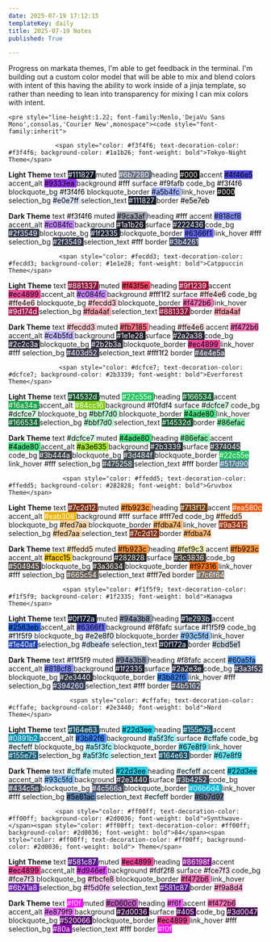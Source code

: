 ```yaml
---
date: 2025-07-19 17:12:15
templateKey: daily
title: 2025-07-19 Notes
published: True

---
```


Progress on markata themes, I'm able to get feedback in the terminal.  I'm
building out a custom color model that will be able to mix and blend colors
with intent of this having the ability to work inside of a jinja template, so
rather than needing to lean into transparency for mixing I can mix colors with
intent.

    <pre style="line-height:1.22; font-family:Menlo,'DejaVu Sans Mono',consolas,'Courier New',monospace"><code style="font-family:inherit">

                 <span style="color: #f3f4f6; text-decoration-color: #f3f4f6; background-color: #1a1b26; font-weight: bold">Tokyo-Night Theme</span>                  

<span style="font-weight: bold">Light Theme</span>
text <span style="color: #ffffff; text-decoration-color: #ffffff; background-color: #111827"> #111827 </span>
muted <span style="color: #ffffff; text-decoration-color: #ffffff; background-color: #6b7280"> #6b7280 </span>
heading <span style="color: #ffffff; text-decoration-color: #ffffff; background-color: #000000"> #000 </span>
accent <span style="color: #000000; text-decoration-color: #000000; background-color: #4f46e5"> #4f46e5 </span>
accent_alt <span style="color: #000000; text-decoration-color: #000000; background-color: #9333ea"> #9333ea </span>
background <span style="color: #000000; text-decoration-color: #000000; background-color: #ffffff"> #fff </span>
surface <span style="color: #000000; text-decoration-color: #000000; background-color: #f9fafb"> #f9fafb </span>
code_bg <span style="color: #000000; text-decoration-color: #000000; background-color: #f3f4f6"> #f3f4f6 </span>
blockquote_bg <span style="color: #000000; text-decoration-color: #000000; background-color: #f3f4f6"> #f3f4f6 </span>
blockquote_border <span style="color: #000000; text-decoration-color: #000000; background-color: #a5b4fc"> #a5b4fc </span>
link_hover <span style="color: #ffffff; text-decoration-color: #ffffff; background-color: #000000"> #000 </span>
selection_bg <span style="color: #000000; text-decoration-color: #000000; background-color: #e0e7ff"> #e0e7ff </span>
selection_text <span style="color: #ffffff; text-decoration-color: #ffffff; background-color: #111827"> #111827 </span>
border <span style="color: #000000; text-decoration-color: #000000; background-color: #e5e7eb"> #e5e7eb </span>

<span style="font-weight: bold">Dark Theme</span>
text <span style="color: #000000; text-decoration-color: #000000; background-color: #f3f4f6"> #f3f4f6 </span>
muted <span style="color: #000000; text-decoration-color: #000000; background-color: #9ca3af"> #9ca3af </span>
heading <span style="color: #000000; text-decoration-color: #000000; background-color: #ffffff"> #fff </span>
accent <span style="color: #000000; text-decoration-color: #000000; background-color: #818cf8"> #818cf8 </span>
accent_alt <span style="color: #000000; text-decoration-color: #000000; background-color: #c084fc"> #c084fc </span>
background <span style="color: #ffffff; text-decoration-color: #ffffff; background-color: #1a1b26"> #1a1b26 </span>
surface <span style="color: #ffffff; text-decoration-color: #ffffff; background-color: #222436"> #222436 </span>
code_bg <span style="color: #ffffff; text-decoration-color: #ffffff; background-color: #2f3549"> #2f3549 </span>
blockquote_bg <span style="color: #ffffff; text-decoration-color: #ffffff; background-color: #1f2335"> #1f2335 </span>
blockquote_border <span style="color: #000000; text-decoration-color: #000000; background-color: #6366f1"> #6366f1 </span>
link_hover <span style="color: #000000; text-decoration-color: #000000; background-color: #ffffff"> #fff </span>
selection_bg <span style="color: #ffffff; text-decoration-color: #ffffff; background-color: #2f3549"> #2f3549 </span>
selection_text <span style="color: #000000; text-decoration-color: #000000; background-color: #ffffff"> #fff </span>
border <span style="color: #ffffff; text-decoration-color: #ffffff; background-color: #3b4261"> #3b4261 </span>

                  <span style="color: #fecdd3; text-decoration-color: #fecdd3; background-color: #1e1e28; font-weight: bold">Catppuccin Theme</span>                  

<span style="font-weight: bold">Light Theme</span>
text <span style="color: #ffffff; text-decoration-color: #ffffff; background-color: #881337"> #881337 </span>
muted <span style="color: #000000; text-decoration-color: #000000; background-color: #f43f5e"> #f43f5e </span>
heading <span style="color: #ffffff; text-decoration-color: #ffffff; background-color: #9f1239"> #9f1239 </span>
accent <span style="color: #000000; text-decoration-color: #000000; background-color: #ec4899"> #ec4899 </span>
accent_alt <span style="color: #000000; text-decoration-color: #000000; background-color: #c084fc"> #c084fc </span>
background <span style="color: #000000; text-decoration-color: #000000; background-color: #fff1f2"> #fff1f2 </span>
surface <span style="color: #000000; text-decoration-color: #000000; background-color: #ffe4e6"> #ffe4e6 </span>
code_bg <span style="color: #000000; text-decoration-color: #000000; background-color: #ffe4e6"> #ffe4e6 </span>
blockquote_bg <span style="color: #000000; text-decoration-color: #000000; background-color: #fecdd3"> #fecdd3 </span>
blockquote_border <span style="color: #000000; text-decoration-color: #000000; background-color: #f472b6"> #f472b6 </span>
link_hover <span style="color: #ffffff; text-decoration-color: #ffffff; background-color: #9d174d"> #9d174d </span>
selection_bg <span style="color: #000000; text-decoration-color: #000000; background-color: #fda4af"> #fda4af </span>
selection_text <span style="color: #ffffff; text-decoration-color: #ffffff; background-color: #881337"> #881337 </span>
border <span style="color: #000000; text-decoration-color: #000000; background-color: #fda4af"> #fda4af </span>

<span style="font-weight: bold">Dark Theme</span>
text <span style="color: #000000; text-decoration-color: #000000; background-color: #fecdd3"> #fecdd3 </span>
muted <span style="color: #000000; text-decoration-color: #000000; background-color: #fb7185"> #fb7185 </span>
heading <span style="color: #000000; text-decoration-color: #000000; background-color: #ffe4e6"> #ffe4e6 </span>
accent <span style="color: #000000; text-decoration-color: #000000; background-color: #f472b6"> #f472b6 </span>
accent_alt <span style="color: #000000; text-decoration-color: #000000; background-color: #c4b5fd"> #c4b5fd </span>
background <span style="color: #ffffff; text-decoration-color: #ffffff; background-color: #1e1e28"> #1e1e28 </span>
surface <span style="color: #ffffff; text-decoration-color: #ffffff; background-color: #2a2a38"> #2a2a38 </span>
code_bg <span style="color: #ffffff; text-decoration-color: #ffffff; background-color: #2c2c3a"> #2c2c3a </span>
blockquote_bg <span style="color: #ffffff; text-decoration-color: #ffffff; background-color: #2b2b3a"> #2b2b3a </span>
blockquote_border <span style="color: #000000; text-decoration-color: #000000; background-color: #ec4899"> #ec4899 </span>
link_hover <span style="color: #000000; text-decoration-color: #000000; background-color: #ffffff"> #fff </span>
selection_bg <span style="color: #ffffff; text-decoration-color: #ffffff; background-color: #403d52"> #403d52 </span>
selection_text <span style="color: #000000; text-decoration-color: #000000; background-color: #fff1f2"> #fff1f2 </span>
border <span style="color: #ffffff; text-decoration-color: #ffffff; background-color: #4e4e5a"> #4e4e5a </span>

                  <span style="color: #dcfce7; text-decoration-color: #dcfce7; background-color: #2b3339; font-weight: bold">Everforest Theme</span>                  

<span style="font-weight: bold">Light Theme</span>
text <span style="color: #ffffff; text-decoration-color: #ffffff; background-color: #14532d"> #14532d </span>
muted <span style="color: #ffffff; text-decoration-color: #ffffff; background-color: #22c55e"> #22c55e </span>
heading <span style="color: #ffffff; text-decoration-color: #ffffff; background-color: #166534"> #166534 </span>
accent <span style="color: #ffffff; text-decoration-color: #ffffff; background-color: #16a34a"> #16a34a </span>
accent_alt <span style="color: #ffffff; text-decoration-color: #ffffff; background-color: #84cc16"> #84cc16 </span>
background <span style="color: #000000; text-decoration-color: #000000; background-color: #f0fdf4"> #f0fdf4 </span>
surface <span style="color: #000000; text-decoration-color: #000000; background-color: #dcfce7"> #dcfce7 </span>
code_bg <span style="color: #000000; text-decoration-color: #000000; background-color: #dcfce7"> #dcfce7 </span>
blockquote_bg <span style="color: #000000; text-decoration-color: #000000; background-color: #bbf7d0"> #bbf7d0 </span>
blockquote_border <span style="color: #000000; text-decoration-color: #000000; background-color: #4ade80"> #4ade80 </span>
link_hover <span style="color: #ffffff; text-decoration-color: #ffffff; background-color: #166534"> #166534 </span>
selection_bg <span style="color: #000000; text-decoration-color: #000000; background-color: #bbf7d0"> #bbf7d0 </span>
selection_text <span style="color: #ffffff; text-decoration-color: #ffffff; background-color: #14532d"> #14532d </span>
border <span style="color: #000000; text-decoration-color: #000000; background-color: #86efac"> #86efac </span>

<span style="font-weight: bold">Dark Theme</span>
text <span style="color: #000000; text-decoration-color: #000000; background-color: #dcfce7"> #dcfce7 </span>
muted <span style="color: #000000; text-decoration-color: #000000; background-color: #4ade80"> #4ade80 </span>
heading <span style="color: #000000; text-decoration-color: #000000; background-color: #86efac"> #86efac </span>
accent <span style="color: #000000; text-decoration-color: #000000; background-color: #4ade80"> #4ade80 </span>
accent_alt <span style="color: #000000; text-decoration-color: #000000; background-color: #a3e635"> #a3e635 </span>
background <span style="color: #ffffff; text-decoration-color: #ffffff; background-color: #2b3339"> #2b3339 </span>
surface <span style="color: #ffffff; text-decoration-color: #ffffff; background-color: #374045"> #374045 </span>
code_bg <span style="color: #ffffff; text-decoration-color: #ffffff; background-color: #3b444a"> #3b444a </span>
blockquote_bg <span style="color: #ffffff; text-decoration-color: #ffffff; background-color: #3d484f"> #3d484f </span>
blockquote_border <span style="color: #ffffff; text-decoration-color: #ffffff; background-color: #22c55e"> #22c55e </span>
link_hover <span style="color: #000000; text-decoration-color: #000000; background-color: #ffffff"> #fff </span>
selection_bg <span style="color: #ffffff; text-decoration-color: #ffffff; background-color: #475258"> #475258 </span>
selection_text <span style="color: #000000; text-decoration-color: #000000; background-color: #ffffff"> #fff </span>
border <span style="color: #ffffff; text-decoration-color: #ffffff; background-color: #517d90"> #517d90 </span>

                   <span style="color: #ffedd5; text-decoration-color: #ffedd5; background-color: #282828; font-weight: bold">Gruvbox Theme</span>                    

<span style="font-weight: bold">Light Theme</span>
text <span style="color: #ffffff; text-decoration-color: #ffffff; background-color: #7c2d12"> #7c2d12 </span>
muted <span style="color: #000000; text-decoration-color: #000000; background-color: #fb923c"> #fb923c </span>
heading <span style="color: #ffffff; text-decoration-color: #ffffff; background-color: #713f12"> #713f12 </span>
accent <span style="color: #ffffff; text-decoration-color: #ffffff; background-color: #ea580c"> #ea580c </span>
accent_alt <span style="color: #ffffff; text-decoration-color: #ffffff; background-color: #eab308"> #eab308 </span>
background <span style="color: #000000; text-decoration-color: #000000; background-color: #ffffff"> #fff </span>
surface <span style="color: #000000; text-decoration-color: #000000; background-color: #fff7ed"> #fff7ed </span>
code_bg <span style="color: #000000; text-decoration-color: #000000; background-color: #ffedd5"> #ffedd5 </span>
blockquote_bg <span style="color: #000000; text-decoration-color: #000000; background-color: #fed7aa"> #fed7aa </span>
blockquote_border <span style="color: #000000; text-decoration-color: #000000; background-color: #fdba74"> #fdba74 </span>
link_hover <span style="color: #ffffff; text-decoration-color: #ffffff; background-color: #9a3412"> #9a3412 </span>
selection_bg <span style="color: #000000; text-decoration-color: #000000; background-color: #fed7aa"> #fed7aa </span>
selection_text <span style="color: #ffffff; text-decoration-color: #ffffff; background-color: #7c2d12"> #7c2d12 </span>
border <span style="color: #000000; text-decoration-color: #000000; background-color: #fdba74"> #fdba74 </span>

<span style="font-weight: bold">Dark Theme</span>
text <span style="color: #000000; text-decoration-color: #000000; background-color: #ffedd5"> #ffedd5 </span>
muted <span style="color: #000000; text-decoration-color: #000000; background-color: #fb923c"> #fb923c </span>
heading <span style="color: #000000; text-decoration-color: #000000; background-color: #fef9c3"> #fef9c3 </span>
accent <span style="color: #000000; text-decoration-color: #000000; background-color: #fb923c"> #fb923c </span>
accent_alt <span style="color: #000000; text-decoration-color: #000000; background-color: #facc15"> #facc15 </span>
background <span style="color: #ffffff; text-decoration-color: #ffffff; background-color: #282828"> #282828 </span>
surface <span style="color: #ffffff; text-decoration-color: #ffffff; background-color: #3c3836"> #3c3836 </span>
code_bg <span style="color: #ffffff; text-decoration-color: #ffffff; background-color: #504945"> #504945 </span>
blockquote_bg <span style="color: #ffffff; text-decoration-color: #ffffff; background-color: #3a3634"> #3a3634 </span>
blockquote_border <span style="color: #000000; text-decoration-color: #000000; background-color: #f97316"> #f97316 </span>
link_hover <span style="color: #000000; text-decoration-color: #000000; background-color: #ffffff"> #fff </span>
selection_bg <span style="color: #ffffff; text-decoration-color: #ffffff; background-color: #665c54"> #665c54 </span>
selection_text <span style="color: #000000; text-decoration-color: #000000; background-color: #fff7ed"> #fff7ed </span>
border <span style="color: #ffffff; text-decoration-color: #ffffff; background-color: #7c6f64"> #7c6f64 </span>

                   <span style="color: #f1f5f9; text-decoration-color: #f1f5f9; background-color: #1f2335; font-weight: bold">Kanagwa Theme</span>                    

<span style="font-weight: bold">Light Theme</span>
text <span style="color: #ffffff; text-decoration-color: #ffffff; background-color: #0f172a"> #0f172a </span>
muted <span style="color: #000000; text-decoration-color: #000000; background-color: #94a3b8"> #94a3b8 </span>
heading <span style="color: #ffffff; text-decoration-color: #ffffff; background-color: #1e293b"> #1e293b </span>
accent <span style="color: #000000; text-decoration-color: #000000; background-color: #2563eb"> #2563eb </span>
accent_alt <span style="color: #000000; text-decoration-color: #000000; background-color: #6366f1"> #6366f1 </span>
background <span style="color: #000000; text-decoration-color: #000000; background-color: #f8fafc"> #f8fafc </span>
surface <span style="color: #000000; text-decoration-color: #000000; background-color: #f1f5f9"> #f1f5f9 </span>
code_bg <span style="color: #000000; text-decoration-color: #000000; background-color: #f1f5f9"> #f1f5f9 </span>
blockquote_bg <span style="color: #000000; text-decoration-color: #000000; background-color: #e2e8f0"> #e2e8f0 </span>
blockquote_border <span style="color: #000000; text-decoration-color: #000000; background-color: #93c5fd"> #93c5fd </span>
link_hover <span style="color: #ffffff; text-decoration-color: #ffffff; background-color: #1e40af"> #1e40af </span>
selection_bg <span style="color: #000000; text-decoration-color: #000000; background-color: #dbeafe"> #dbeafe </span>
selection_text <span style="color: #ffffff; text-decoration-color: #ffffff; background-color: #0f172a"> #0f172a </span>
border <span style="color: #000000; text-decoration-color: #000000; background-color: #cbd5e1"> #cbd5e1 </span>

<span style="font-weight: bold">Dark Theme</span>
text <span style="color: #000000; text-decoration-color: #000000; background-color: #f1f5f9"> #f1f5f9 </span>
muted <span style="color: #000000; text-decoration-color: #000000; background-color: #94a3b8"> #94a3b8 </span>
heading <span style="color: #000000; text-decoration-color: #000000; background-color: #f8fafc"> #f8fafc </span>
accent <span style="color: #000000; text-decoration-color: #000000; background-color: #60a5fa"> #60a5fa </span>
accent_alt <span style="color: #000000; text-decoration-color: #000000; background-color: #818cf8"> #818cf8 </span>
background <span style="color: #ffffff; text-decoration-color: #ffffff; background-color: #1f2335"> #1f2335 </span>
surface <span style="color: #ffffff; text-decoration-color: #ffffff; background-color: #2a2e3e"> #2a2e3e </span>
code_bg <span style="color: #ffffff; text-decoration-color: #ffffff; background-color: #3a3f52"> #3a3f52 </span>
blockquote_bg <span style="color: #ffffff; text-decoration-color: #ffffff; background-color: #2e3440"> #2e3440 </span>
blockquote_border <span style="color: #000000; text-decoration-color: #000000; background-color: #3b82f6"> #3b82f6 </span>
link_hover <span style="color: #000000; text-decoration-color: #000000; background-color: #ffffff"> #fff </span>
selection_bg <span style="color: #ffffff; text-decoration-color: #ffffff; background-color: #394260"> #394260 </span>
selection_text <span style="color: #000000; text-decoration-color: #000000; background-color: #ffffff"> #fff </span>
border <span style="color: #ffffff; text-decoration-color: #ffffff; background-color: #4b5162"> #4b5162 </span>

                     <span style="color: #cffafe; text-decoration-color: #cffafe; background-color: #2e3440; font-weight: bold">Nord Theme</span>                     

<span style="font-weight: bold">Light Theme</span>
text <span style="color: #ffffff; text-decoration-color: #ffffff; background-color: #164e63"> #164e63 </span>
muted <span style="color: #000000; text-decoration-color: #000000; background-color: #22d3ee"> #22d3ee </span>
heading <span style="color: #ffffff; text-decoration-color: #ffffff; background-color: #155e75"> #155e75 </span>
accent <span style="color: #ffffff; text-decoration-color: #ffffff; background-color: #0891b2"> #0891b2 </span>
accent_alt <span style="color: #000000; text-decoration-color: #000000; background-color: #3b82f6"> #3b82f6 </span>
background <span style="color: #000000; text-decoration-color: #000000; background-color: #a5f3fc"> #a5f3fc </span>
surface <span style="color: #000000; text-decoration-color: #000000; background-color: #cffafe"> #cffafe </span>
code_bg <span style="color: #000000; text-decoration-color: #000000; background-color: #ecfeff"> #ecfeff </span>
blockquote_bg <span style="color: #000000; text-decoration-color: #000000; background-color: #a5f3fc"> #a5f3fc </span>
blockquote_border <span style="color: #000000; text-decoration-color: #000000; background-color: #67e8f9"> #67e8f9 </span>
link_hover <span style="color: #ffffff; text-decoration-color: #ffffff; background-color: #155e75"> #155e75 </span>
selection_bg <span style="color: #000000; text-decoration-color: #000000; background-color: #a5f3fc"> #a5f3fc </span>
selection_text <span style="color: #ffffff; text-decoration-color: #ffffff; background-color: #164e63"> #164e63 </span>
border <span style="color: #000000; text-decoration-color: #000000; background-color: #67e8f9"> #67e8f9 </span>

<span style="font-weight: bold">Dark Theme</span>
text <span style="color: #000000; text-decoration-color: #000000; background-color: #cffafe"> #cffafe </span>
muted <span style="color: #000000; text-decoration-color: #000000; background-color: #22d3ee"> #22d3ee </span>
heading <span style="color: #000000; text-decoration-color: #000000; background-color: #ecfeff"> #ecfeff </span>
accent <span style="color: #000000; text-decoration-color: #000000; background-color: #22d3ee"> #22d3ee </span>
accent_alt <span style="color: #000000; text-decoration-color: #000000; background-color: #93c5fd"> #93c5fd </span>
background <span style="color: #ffffff; text-decoration-color: #ffffff; background-color: #2e3440"> #2e3440 </span>
surface <span style="color: #ffffff; text-decoration-color: #ffffff; background-color: #3b4252"> #3b4252 </span>
code_bg <span style="color: #ffffff; text-decoration-color: #ffffff; background-color: #434c5e"> #434c5e </span>
blockquote_bg <span style="color: #ffffff; text-decoration-color: #ffffff; background-color: #4c566a"> #4c566a </span>
blockquote_border <span style="color: #ffffff; text-decoration-color: #ffffff; background-color: #06b6d4"> #06b6d4 </span>
link_hover <span style="color: #000000; text-decoration-color: #000000; background-color: #ffffff"> #fff </span>
selection_bg <span style="color: #000000; text-decoration-color: #000000; background-color: #5e81ac"> #5e81ac </span>
selection_text <span style="color: #000000; text-decoration-color: #000000; background-color: #ecfeff"> #ecfeff </span>
border <span style="color: #000000; text-decoration-color: #000000; background-color: #6b7d97"> #6b7d97 </span>

                 <span style="color: #ff00ff; text-decoration-color: #ff00ff; background-color: #2d0036; font-weight: bold">Synthwave-</span><span style="color: #ff00ff; text-decoration-color: #ff00ff; background-color: #2d0036; font-weight: bold">84</span><span style="color: #ff00ff; text-decoration-color: #ff00ff; background-color: #2d0036; font-weight: bold"> Theme</span>                 

<span style="font-weight: bold">Light Theme</span>
text <span style="color: #ffffff; text-decoration-color: #ffffff; background-color: #581c87"> #581c87 </span>
muted <span style="color: #000000; text-decoration-color: #000000; background-color: #ec4899"> #ec4899 </span>
heading <span style="color: #ffffff; text-decoration-color: #ffffff; background-color: #86198f"> #86198f </span>
accent <span style="color: #000000; text-decoration-color: #000000; background-color: #ec4899"> #ec4899 </span>
accent_alt <span style="color: #000000; text-decoration-color: #000000; background-color: #d946ef"> #d946ef </span>
background <span style="color: #000000; text-decoration-color: #000000; background-color: #fdf2f8"> #fdf2f8 </span>
surface <span style="color: #000000; text-decoration-color: #000000; background-color: #fce7f3"> #fce7f3 </span>
code_bg <span style="color: #000000; text-decoration-color: #000000; background-color: #fce7f3"> #fce7f3 </span>
blockquote_bg <span style="color: #000000; text-decoration-color: #000000; background-color: #fbcfe8"> #fbcfe8 </span>
blockquote_border <span style="color: #000000; text-decoration-color: #000000; background-color: #f472b6"> #f472b6 </span>
link_hover <span style="color: #ffffff; text-decoration-color: #ffffff; background-color: #6b21a8"> #6b21a8 </span>
selection_bg <span style="color: #000000; text-decoration-color: #000000; background-color: #f5d0fe"> #f5d0fe </span>
selection_text <span style="color: #ffffff; text-decoration-color: #ffffff; background-color: #581c87"> #581c87 </span>
border <span style="color: #000000; text-decoration-color: #000000; background-color: #f9a8d4"> #f9a8d4 </span>

<span style="font-weight: bold">Dark Theme</span>
text <span style="color: #ffffff; text-decoration-color: #ffffff; background-color: #ff00ff"> #f0f </span>
muted <span style="color: #000000; text-decoration-color: #000000; background-color: #c060c0"> #c060c0 </span>
heading <span style="color: #000000; text-decoration-color: #000000; background-color: #ff66ff"> #f6f </span>
accent <span style="color: #000000; text-decoration-color: #000000; background-color: #f472b6"> #f472b6 </span>
accent_alt <span style="color: #000000; text-decoration-color: #000000; background-color: #e879f9"> #e879f9 </span>
background <span style="color: #ffffff; text-decoration-color: #ffffff; background-color: #2d0036"> #2d0036 </span>
surface <span style="color: #ffffff; text-decoration-color: #ffffff; background-color: #440055"> #405 </span>
code_bg <span style="color: #ffffff; text-decoration-color: #ffffff; background-color: #3d0047"> #3d0047 </span>
blockquote_bg <span style="color: #ffffff; text-decoration-color: #ffffff; background-color: #520066"> #520066 </span>
blockquote_border <span style="color: #000000; text-decoration-color: #000000; background-color: #ec4899"> #ec4899 </span>
link_hover <span style="color: #000000; text-decoration-color: #000000; background-color: #ffffff"> #fff </span>
selection_bg <span style="color: #ffffff; text-decoration-color: #ffffff; background-color: #8800aa"> #80a </span>
selection_text <span style="color: #000000; text-decoration-color: #000000; background-color: #ffffff"> #fff </span>
border <span style="color: #ffffff; text-decoration-color: #ffffff; background-color: #ff00ff"> #f0f </span>
</code></pre>
